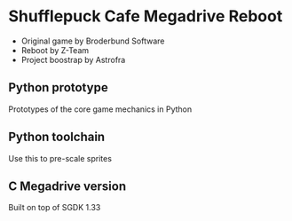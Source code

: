 # Shufflepuck Cafe Megadrive Reboot
* Original game by Broderbund Software
* Reboot by Z-Team
* Project boostrap by Astrofra

## Python prototype
Prototypes of the core game mechanics in Python

## Python toolchain
Use this to pre-scale sprites

## C Megadrive version
Built on top of SGDK 1.33